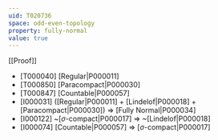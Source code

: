 ```yaml
---
uid: T020736
space: odd-even-topology
property: fully-normal
value: true
---
```

[[Proof]]

* [T000040] [Regular|P000011]
* [T000850] [Paracompact|P000030]
* [T000847] [Countable|P000057]
* [I000031] ([Regular|P000011] + [Lindelof|P000018] + [Paracompact|P000030]) => [Fully Normal|P000034]
* [I000122] ~[$\sigma$-compact|P000017] => ~[Lindelof|P000018]
* [I000074] [Countable|P000057] => [$\sigma$-compact|P000017]

